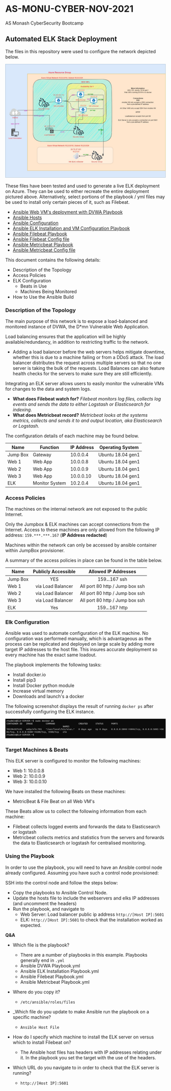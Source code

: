 # AS-MONU-CYBER-NOV-2021
AS Monash CyberSecurity Bootcamp

## Automated ELK Stack Deployment

The files in this repository were used to configure the network depicted below.

<img src="Diagrams/Anthony Skerman Wk 13 HW ELK Diagram.jpg" alt="ELK Project Diagram" />


These files have been tested and used to generate a live ELK deployment on Azure. They can be used to either recreate the entire deployment pictured above. Alternatively, select portions of the playbook / yml files may be used to install only certain pieces of it, such as Filebeat.

- <a href="https://github.com/skermanator/AS-MONU-CYBER-NOV-2021/blob/main/Ansible/Ansible%20DVWA%20Playbook.md">Ansible Web VM's deployment with DVWA Playbook</a>
- <a href="https://github.com/skermanator/AS-MONU-CYBER-NOV-2021/blob/main/Ansible/Ansible%20Hosts.md">Ansible Hosts</a>
- <a href="https://github.com/skermanator/AS-MONU-CYBER-NOV-2021/blob/main/Ansible/Ansible%20Configuration.md">Ansible Configuration</a>
- <a href="https://github.com/skermanator/AS-MONU-CYBER-NOV-2021/blob/main/Ansible/Ansible%20ELK%20Installation%20Playbook.md">Ansible ELK Installation and VM Configuration Playbook</a>
- <a href="https://github.com/skermanator/AS-MONU-CYBER-NOV-2021/blob/main/Ansible/Ansible%20Filebeat%20Playbook.md">Ansible Filebeat Playbook</a>
- <a href="https://github.com/skermanator/AS-MONU-CYBER-NOV-2021/blob/main/Ansible/filebeat-config.yml.md">Ansible Filebeat Config file</a>
- <a href="https://github.com/skermanator/AS-MONU-CYBER-NOV-2021/blob/main/Ansible/Ansible%20Metricbeat%20Playbook.md">Ansible Metricbeat Playbook</a> 
- <a href="https://github.com/skermanator/AS-MONU-CYBER-NOV-2021/blob/main/Ansible/metricbeat-config.yml.md">Ansible Metricbeat Config file</a>


This document contains the following details:
- Description of the Topology 
- Access Policies
- ELK Configuration
  - Beats in Use
  - Machines Being Monitored
- How to Use the Ansible Build


### Description of the Topology

The main purpose of this network is to expose a load-balanced and monitored instance of DVWA, the D*mn Vulnerable Web Application.

Load balancing ensures that the application will be highly available/redundancy, in addition to restricting traffic to the network.
- Adding a load balancer before the web servers helps mitigate downtime, whether this is due to a machine failing or from a DDoS attack. The load balancer distributes the request across multiple servers so that no one server is taking the bulk of the requests. Load Balances can also feature health checks for the servers to make sure they are still efficiently. 

Integrating an ELK server allows users to easily monitor the vulnerable VMs for changes to the data and system logs.
- **What does Filebeat watch for?** *Filebeat monitors log files, collects log events and sends the data to either Logstash or Elasticsearch for indexing.*
- **What does Metricbeat record?** *Metricbeat looks at the systems metrics, collects and sends it to and output location, aka Elasticsearch or Logstash.*

The configuration details of each machine may be found below.

| Name     | Function       | IP Address | Operating System  |
|----------|----------------|------------|-------------------|
| Jump Box | Gateway        | 10.0.0.4   | Ubuntu 18.04 gen1 |
| Web 1    | Web App        | 10.0.0.8   | Ubuntu 18.04 gen1 |
| Web 2    | Web App        | 10.0.0.9   | Ubuntu 18.04 gen1 |
| Web 3    | Web App        | 10.0.0.10  | Ubuntu 18.04 gen1 |
| ELK      | Monitor System | 10.2.0.4   | Ubuntu 18.04 gen1 |

### Access Policies

The machines on the internal network are not exposed to the public Internet. 

Only the Jumpbox & ELK machines can accept connections from the Internet. Access to these machines are only allowed from the following IP address:
`159.***.***.167` (**IP Address redacted**)

Machines within the network can only be accessed by ansible container within JumpBox provisioner.

A summary of the access policies in place can be found in the table below.

| Name     | Publicly Accessible |       Allowed IP Addresses      |
|----------|:-------------------:|:-------------------------------:|
| Jump Box |         YES         |       159.***.***.167 ssh       |
| Web 1    |  via Load Balancer  | All port 80 http / Jump box ssh |
| Web 2    |  via Load Balancer  | All port 80 http / Jump box ssh |
| Web 3    |  via Load Balancer  | All port 80 http / Jump box ssh |
| ELK      |         Yes         |       159.***.***.167 http      |

### Elk Configuration

Ansible was used to automate configuration of the ELK machine. No configuration was performed manually, which is advantageous as the process can be replicated and deployed on large scale by adding more target IP addresses to the host file. This insures accurate deployment so every machine has the exact same loadout. 

The playbook implements the following tasks:
- Install docker.io
- Install pip3
- Install Docker python module
- Increase virtual memory
- Downloads and launch's a docker


The following screenshot displays the result of running `docker ps` after successfully configuring the ELK instance.

<img src="Images/ELK%20Docker%20PS.png" alt="ELK Docker PS" />

### Target Machines & Beats
This ELK server is configured to monitor the following machines:
- Web 1: 10.0.0.8
- Web 2: 10.0.0.9
- Web 3: 10.0.0.10

We have installed the following Beats on these machines:
- MetricBeat & File Beat on all Web VM's

These Beats allow us to collect the following information from each machine:
- Filebeat collects logged events and forwards the data to Elasticsearch or logstash
- Metricbeat collects metrics and statistics from the servers and forwards the data to Elasticsearch or logstash for centralised monitoring.

### Using the Playbook
In order to use the playbook, you will need to have an Ansible control node already configured. Assuming you have such a control node provisioned: 

SSH into the control node and follow the steps below:
- Copy the playbooks to Ansible Control Node.
- Update the hosts file to include the webservers and elks IP addresses (and uncomment the headers)
- Run the playbook, and navigate to 
  - Web Server: Load balancer public ip address `http://[Host IP]:5601`  
  - ELK: `http://[Host IP]:5601` to check that the installation worked as expected.


**Q&A**
- Which file is the playbook? 
  - There are a number of playbooks in this example. Playbooks generally end in `.yml` 
  - Ansible DVWA Playbook.yml
  - Ansible ELK Installation Playbook.yml
  - Ansible Filebeat Playbook.yml
  - Ansible Metricbeat Playbook.yml

- Where do you copy it?
  - `/etc/ansible/roles/files`
   
- _Which file do you update to make Ansible run the playbook on a specific machine?
  - `Ansible Host File`
-  How do I specify which machine to install the ELK server on versus which to install Filebeat on?
   - The Ansible host files has headers with IP addresses relating under it. In the playbook you set the target with the use of the headers. 
- Which URL do you navigate to in order to check that the ELK server is running?
  - `http://[Host IP]:5601`

